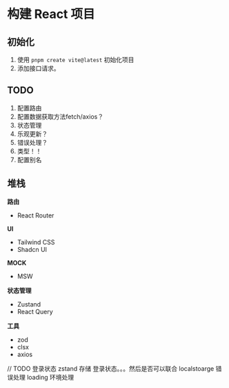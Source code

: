 # 构建 React 项目

## 初始化
1. 使用 `pnpm create vite@latest` 初始化项目
2. 添加接口请求。

## TODO
1. 配置路由
2. 配置数据获取方法fetch/axios？
3. 状态管理
4. 乐观更新？
5. 错误处理？
6. 类型！！
7. 配置别名


## 堆栈

**路由**
- React Router

**UI**
- Tailwind CSS
- Shadcn UI

**MOCK**
- MSW

**状态管理**
- Zustand
- React Query

**工具**
- zod
- clsx
- axios

// TODO
登录状态
zstand 存储 登录状态。。。然后是否可以联合 localstoarge
错误处理
loading
环境处理